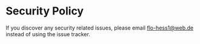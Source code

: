 # Security Policy

If you discover any security related issues, please email flo-hess1@web.de instead of using the issue tracker.
